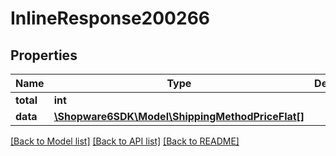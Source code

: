 # InlineResponse200266

## Properties
Name | Type | Description | Notes
------------ | ------------- | ------------- | -------------
**total** | **int** |  | [optional] 
**data** | [**\Shopware6SDK\Model\ShippingMethodPriceFlat[]**](ShippingMethodPriceFlat.md) |  | [optional] 

[[Back to Model list]](../../README.md#documentation-for-models) [[Back to API list]](../../README.md#documentation-for-api-endpoints) [[Back to README]](../../README.md)

